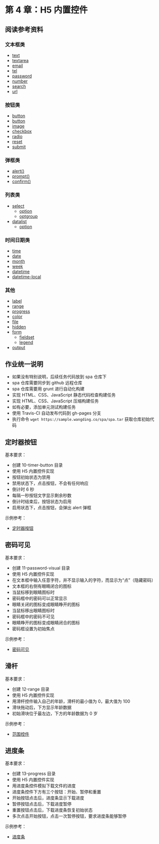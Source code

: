 # 第 4 章：H5 内置控件

## 阅读参考资料

### 文本框类

- [text](https://developer.mozilla.org/zh-CN/docs/Web/HTML/Element/Input/text)
- [textarea](https://developer.mozilla.org/zh-CN/docs/Web/HTML/Element/textarea)
- [email](https://developer.mozilla.org/zh-CN/docs/Web/HTML/Element/input/email)
- [tel](https://developer.mozilla.org/zh-CN/docs/Web/HTML/Element/input/tel)
- [password](https://developer.mozilla.org/zh-CN/docs/Web/HTML/Element/input/password)
- [number](https://developer.mozilla.org/zh-CN/docs/Web/HTML/Element/input/number)
- [search](https://developer.mozilla.org/zh-CN/docs/Web/HTML/Element/input/search)
- [url](https://developer.mozilla.org/zh-CN/docs/Web/HTML/Element/input/url)

### 按钮类

- [button](https://developer.mozilla.org/zh-CN/docs/Web/HTML/Element/input/button)
- [button](https://developer.mozilla.org/zh-CN/docs/Web/HTML/Element/button)
- [image](https://developer.mozilla.org/zh-CN/docs/Web/HTML/Element/input/image)
- [checkbox](https://developer.mozilla.org/zh-CN/docs/Web/HTML/Element/input/checkbox)
- [radio](https://developer.mozilla.org/zh-CN/docs/Web/HTML/Element/input/radio)
- [reset](https://developer.mozilla.org/zh-CN/docs/Web/HTML/Element/input/reset)
- [submit](https://developer.mozilla.org/zh-CN/docs/Web/HTML/Element/input/submit)

### 弹框类

- [alert()](https://developer.mozilla.org/zh-CN/docs/Web/API/Window/alert)
- [prompt()](https://developer.mozilla.org/zh-CN/docs/Web/API/Window/prompt)
- [confirm()](https://developer.mozilla.org/zh-CN/docs/Web/API/Window/confirm)

### 列表类

- [select](https://developer.mozilla.org/zh-CN/docs/Web/HTML/Element/select)
  - [option](https://developer.mozilla.org/zh-CN/docs/Web/HTML/Element/option)
  - [optgroup](https://developer.mozilla.org/zh-CN/docs/Web/HTML/Element/optgroup)
- [datalist](https://developer.mozilla.org/zh-CN/docs/Web/HTML/Element/datalist)
  - [option](https://developer.mozilla.org/zh-CN/docs/Web/HTML/Element/option)

### 时间日期类

- [time](https://developer.mozilla.org/zh-CN/docs/Web/HTML/Element/input/time)
- [date](https://developer.mozilla.org/zh-CN/docs/Web/HTML/Element/input/date)
- [month](https://developer.mozilla.org/zh-CN/docs/Web/HTML/Element/input/month)
- [week](https://developer.mozilla.org/zh-CN/docs/Web/HTML/Element/input/week)
- [datetime](https://developer.mozilla.org/zh-CN/docs/Web/HTML/Element/input/datetime)
- [datetime-local](https://developer.mozilla.org/zh-CN/docs/Web/HTML/Element/input/datetime-local)

### 其他

- [label](https://developer.mozilla.org/zh-CN/docs/Web/HTML/Element/label)
- [range](https://developer.mozilla.org/zh-CN/docs/Web/HTML/Element/input/range)
- [progress](https://developer.mozilla.org/zh-CN/docs/Web/HTML/Element/progress)
- [color](https://developer.mozilla.org/zh-CN/docs/Web/HTML/Element/input/color)
- [file](https://developer.mozilla.org/zh-CN/docs/Web/HTML/Element/input/file)
- [hidden](https://developer.mozilla.org/zh-CN/docs/Web/HTML/Element/input/hidden)
- [form](https://developer.mozilla.org/zh-CN/docs/Web/HTML/Element/form)
  - [fieldset](https://developer.mozilla.org/zh-CN/docs/Web/HTML/Element/fieldset)
  - [legend](https://developer.mozilla.org/zh-CN/docs/Web/HTML/Element/legend)
- [output](https://developer.mozilla.org/zh-CN/docs/Web/HTML/Element/output)

## 作业统一说明

- 如果没有特别说明，后续任务代码放到 spa 仓库下
- spa 仓库需要同步到 github 远程仓库
- spa 仓库需要用 grunt 进行自动化构建
- 实现 HTML、CSS、JavaScript 静态代码检查构建任务
- 实现 HTML、CSS、JavaScript 压缩构建任务
- 如有必要，添加单元测试构建任务
- 使用 Travis-CI 自动发布代码到 gh-pages 分支
- 执行命令 `wget https://sample.wangding.co/spa/spa.tar` 获取仓库初始代码

## 定时器按钮

基本要求：
- 创建 10-timer-button 目录
- 使用 H5 内置控件实现
- 按钮初始状态为禁用
- 禁用状态下，点击按钮，不会有任何响应
- 倒计时 6 秒
- 每隔一秒按钮文字显示剩余秒数
- 倒计时结束后，按钮状态为启用
- 启用状态下，点击按钮，会弹出 alert 弹框

示例参考：
- [定时器按钮](http://fe.wangding.co/01-html-widget/04-button.html)

## 密码可见

基本要求：
- 创建 11-password-visual 目录
- 使用 H5 内置控件实现
- 在文本框中输入任意字符，并不显示输入的字符，而显示为“点”（隐藏密码）
- 文本框的右侧有眼睛闭合的图标
- 当鼠标移到眼睛图标时
- 密码框中的密码可以正常显示
- 眼睛关闭的图标变成眼睛睁开的图标
- 当鼠标移出眼睛图标时
- 密码框中的密码不可见
- 眼睛睁开的图标变成眼睛闭合的图标
- 密码框设置为初始焦点

示例参考：
- [密码可见](http://fe.wangding.co/01-html-widget/13-password.html)

## 滑杆

基本要求：
- 创建 12-range 目录
- 使用 H5 内置控件实现
- 用滑杆控件输入自己的年龄，滑杆的最小值为 0，最大值为 100
- 滑块拖动后，下方显示年龄数据
- 初始滑块位于最左边，下方的年龄数据为 0 岁

示例参考：
- [范围控件](http://fe.wangding.co/01-html-widget/31-range.html)

## 进度条

基本要求：
- 创建 13-progress 目录
- 使用 H5 内置控件实现
- 用进度条控件模拟下载文件的进度
- 进度条控件下方有三个按钮：开始、暂停和重置
- 开始按钮点击后，进度条显示下载进度
- 暂停按钮点击后，下载进度暂停
- 重置按钮点击后，下载进度条恢复初始状态
- 多次点击开始按钮，点击一次暂停按钮，要求进度条能够暂停

示例参考：
- [进度条](http://fe.wangding.co/01-html-widget/41-progress.html)
